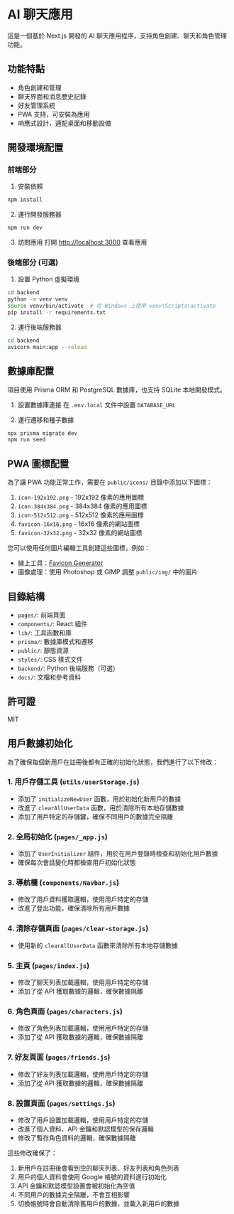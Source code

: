 # AI 聊天應用

這是一個基於 Next.js 開發的 AI 聊天應用程序，支持角色創建、聊天和角色管理功能。

## 功能特點

- 角色創建和管理
- 聊天界面和消息歷史記錄
- 好友管理系統
- PWA 支持，可安裝為應用
- 响應式設計，適配桌面和移動設備

## 開發環境配置

### 前端部分

1. 安裝依賴
```bash
npm install
```

2. 運行開發服務器
```bash
npm run dev
```

3. 訪問應用
打開 [http://localhost:3000](http://localhost:3000) 查看應用

### 後端部分 (可選)

1. 設置 Python 虛擬環境
```bash
cd backend
python -m venv venv
source venv/bin/activate  # 在 Windows 上使用 venv\Scripts\activate
pip install -r requirements.txt
```

2. 運行後端服務器
```bash
cd backend
uvicorn main:app --reload
```

## 數據庫配置

項目使用 Prisma ORM 和 PostgreSQL 數據庫，也支持 SQLite 本地開發模式。

1. 設置數據庫連接
在 `.env.local` 文件中設置 `DATABASE_URL`

2. 運行遷移和種子數據
```bash
npx prisma migrate dev
npm run seed
```

## PWA 圖標配置

為了讓 PWA 功能正常工作，需要在 `public/icons/` 目錄中添加以下圖標：

1. `icon-192x192.png` - 192x192 像素的應用圖標
2. `icon-384x384.png` - 384x384 像素的應用圖標
3. `icon-512x512.png` - 512x512 像素的應用圖標
4. `favicon-16x16.png` - 16x16 像素的網站圖標
5. `favicon-32x32.png` - 32x32 像素的網站圖標

您可以使用任何圖片編輯工具創建這些圖標，例如：
- 線上工具：[Favicon Generator](https://realfavicongenerator.net/)
- 圖像處理：使用 Photoshop 或 GIMP 調整 `public/img/` 中的圖片

## 目錄結構

- `pages/`: 前端頁面
- `components/`: React 組件
- `lib/`: 工具函數和庫
- `prisma/`: 數據庫模式和遷移
- `public/`: 靜態資源
- `styles/`: CSS 樣式文件
- `backend/`: Python 後端服務（可選）
- `docs/`: 文檔和參考資料

## 許可證

MIT

## 用戶數據初始化

為了確保每個新用戶在註冊後都有正確的初始化狀態，我們進行了以下修改：

### 1. 用戶存儲工具 (`utils/userStorage.js`)

- 添加了 `initializeNewUser` 函數，用於初始化新用戶的數據
- 改進了 `clearAllUserData` 函數，用於清除所有本地存儲數據
- 添加了用戶特定的存儲鍵，確保不同用戶的數據完全隔離

### 2. 全局初始化 (`pages/_app.js`)

- 添加了 `UserInitializer` 組件，用於在用戶登錄時檢查和初始化用戶數據
- 確保每次會話變化時都檢查用戶初始化狀態

### 3. 導航欄 (`components/Navbar.js`)

- 修改了用戶資料獲取邏輯，使用用戶特定的存儲
- 改進了登出功能，確保清除所有用戶數據

### 4. 清除存儲頁面 (`pages/clear-storage.js`)

- 使用新的 `clearAllUserData` 函數來清除所有本地存儲數據

### 5. 主頁 (`pages/index.js`)

- 修改了聊天列表加載邏輯，使用用戶特定的存儲
- 添加了從 API 獲取數據的邏輯，確保數據隔離

### 6. 角色頁面 (`pages/characters.js`)

- 修改了角色列表加載邏輯，使用用戶特定的存儲
- 添加了從 API 獲取數據的邏輯，確保數據隔離

### 7. 好友頁面 (`pages/friends.js`)

- 修改了好友列表加載邏輯，使用用戶特定的存儲
- 添加了從 API 獲取數據的邏輯，確保數據隔離

### 8. 設置頁面 (`pages/settings.js`)

- 修改了用戶設置加載邏輯，使用用戶特定的存儲
- 改進了個人資料、API 金鑰和默認模型的保存邏輯
- 修改了暫存角色資料的邏輯，確保數據隔離

這些修改確保了：

1. 新用戶在註冊後會看到空的聊天列表、好友列表和角色列表
2. 用戶的個人資料會使用 Google 帳號的資料進行初始化
3. API 金鑰和默認模型設置會被初始化為空值
4. 不同用戶的數據完全隔離，不會互相影響
5. 切換帳號時會自動清除舊用戶的數據，並載入新用戶的數據

